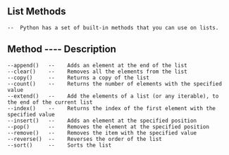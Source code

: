 ## List Methods
    --  Python has a set of built-in methods that you can use on lists.

##  Method	    ----      Description

    --append()   --    Adds an element at the end of the list
    --clear()	 --    Removes all the elements from the list
    --copy()	 --    Returns a copy of the list
    --count()	 --    Returns the number of elements with the specified value
    --extend()	 --    Add the elements of a list (or any iterable), to the end of the current list
    --index()    --	   Returns the index of the first element with the specified value
    --insert()	 --    Adds an element at the specified position
    --pop()	     --    Removes the element at the specified position
    --remove()	 --    Removes the item with the specified value
    --reverse()  --	   Reverses the order of the list
    --sort()	 --    Sorts the list